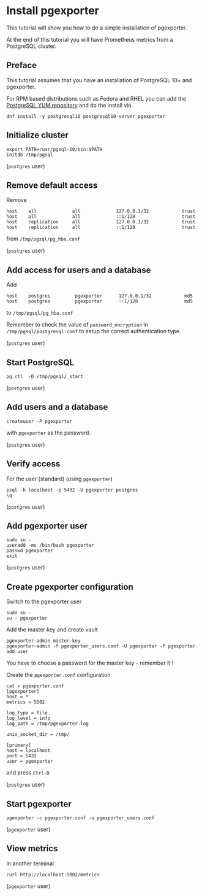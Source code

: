 # Install pgexporter

This tutorial will show you how to do a simple installation of pgexporter.

At the end of this tutorial you will have Prometheus metrics from a PostgreSQL cluster.

## Preface

This tutorial assumes that you have an installation of PostgreSQL 10+ and pgexporter.

For RPM based distributions such as Fedora and RHEL you can add the
[PostgreSQL YUM repository](https://yum.postgresql.org/) and do the install via

```
dnf install -y postgresql10 postgresql10-server pgexporter
```

## Initialize cluster

```
export PATH=/usr/pgsql-10/bin:$PATH
initdb /tmp/pgsql
```

(`postgres` user)

## Remove default access

Remove

```
host    all             all             127.0.0.1/32            trust
host    all             all             ::1/128                 trust
host    replication     all             127.0.0.1/32            trust
host    replication     all             ::1/128                 trust
```

from `/tmp/pgsql/pg_hba.conf`

(`postgres` user)

## Add access for users and a database

Add

```
host    postgres         pgexporter      127.0.0.1/32            md5
host    postgres         pgexporter      ::1/128                 md5
```

to `/tmp/pgsql/pg_hba.conf`

Remember to check the value of `password_encryption` in `/tmp/pgsql/postgresql.conf`
to setup the correct authentication type.

(`postgres` user)

## Start PostgreSQL

```
pg_ctl  -D /tmp/pgsql/ start
```

(`postgres` user)

## Add users and a database

```
createuser -P pgexporter
```

with `pgexporter` as the password.

(`postgres` user)

## Verify access

For the user (standard) (using `pgexporter`)

```
psql -h localhost -p 5432 -U pgexporter postgres
\q
```

(`postgres` user)

## Add pgexporter user

```
sudo su -
useradd -ms /bin/bash pgexporter
passwd pgexporter
exit
```

(`postgres` user)

## Create pgexporter configuration

Switch to the pgexporter user

```
sudo su -
su - pgexporter
```

Add the master key and create vault

```
pgexporter-admin master-key
pgexporter-admin -f pgexporter_users.conf -U pgexporter -P pgexporter add-user
```

You have to choose a password for the master key - remember it !

Create the `pgexporter.conf` configuration

```
cat > pgexporter.conf
[pgexporter]
host = *
metrics = 5002

log_type = file
log_level = info
log_path = /tmp/pgexporter.log

unix_socket_dir = /tmp/

[primary]
host = localhost
port = 5432
user = pgexporter
```

and press `Ctrl-D`

(`postgres` user)

## Start pgexporter

```
pgexporter -c pgexporter.conf -u pgexporter_users.conf
```

(`pgexporter` user)

## View metrics

In another terminal

```
curl http://localhost:5002/metrics
```

(`pgexporter` user)

